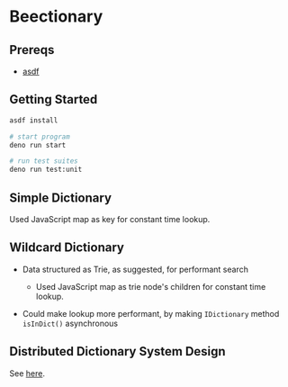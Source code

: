 # Beectionary

## Prereqs

- [asdf](https://asdf-vm.com/guide/getting-started.html)

## Getting Started

```sh
asdf install

# start program
deno run start

# run test suites
deno run test:unit
```

## Simple Dictionary

Used JavaScript map as key for constant time lookup.

## Wildcard Dictionary

- Data structured as Trie, as suggested, for performant search

  - Used JavaScript map as trie node's children for constant time lookup.

- Could make lookup more performant, by making `IDictionary` method `isInDict()` asynchronous

## Distributed Dictionary System Design

See [here](/src/distributedDictionary/README.md).
